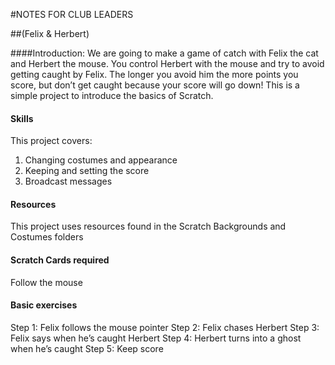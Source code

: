 #NOTES FOR CLUB LEADERS

##(Felix & Herbert)

####Introduction:
We are going to make a game of catch with Felix the cat and Herbert the mouse. You control Herbert with the mouse and try to avoid getting caught by Felix. The longer you avoid him the more points you score, but don’t get caught because your score will go down! This is a simple project to introduce the basics of Scratch.

#### Skills
This project covers:
1. Changing costumes and appearance
2. Keeping and setting the score
3. Broadcast messages

#### Resources
This project uses resources found in the Scratch Backgrounds and Costumes folders

#### Scratch Cards required
Follow the mouse

#### Basic exercises
Step 1: Felix follows the mouse pointer
Step 2: Felix chases Herbert
Step 3: Felix says when he’s caught Herbert
Step 4: Herbert turns into a ghost when he’s caught Step 5: Keep score
